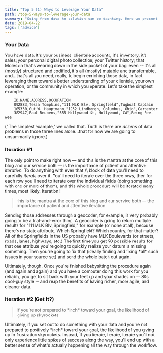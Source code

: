 ```yaml
---
title: "Top 5 (1) Ways to Leverage Your Data"
path: /top-5-ways-to-leverage-your-data
summary: "Going from data to solution can be daunting. Here we present our cardinal advice for starting out alone."
date: 2019-04-22
tags: ['advice']
---
```


### Your Data
You have data. It's your business' clientele accounts, it's inventory, it's sales; your personal digital photo collection; your Twitter history; that Moleskin that's wearing down in the side pocket of your bag, even -- it's all (mostly) structured and codified, it's all (mostly) mutable and transferrable, and...that's all you need, really, to begin enriching those data, in fact leveraging them toward a better understanding of your clientele, your own operation, or the community in which you operate. Let's take the simplest example:

		ID,NAME,ADDRESS,OCCUPATION  
		092883,Tessa Tompkins,"111 MLK Blv, Springfield",Tugboat Captain  
		105330,Gut W. Hauptmann,"1932 Lindbergh, Columbus, Ohio",Carpenter  
		382947,Paul Reubens,"555 Hollywood St, Hollywood, CA",Being Pee-wee

("The simplest example," we called that. Truth is there are *dozens* of data problems in those three lines alone...that for now we are going to unsummarily ignore.)

### Iteration #1
The only point to make right now — and this is the mantra at the core of this blog and our service both — is the importance of patient and attentive *iteration.* To do anything with even that /\ block of data you'll need to carefully *iterate* over it. You'll need to iterate over the three rows, then for each row you'll need to iterate over the individual fields (doing something with one or more of them), and this whole procedure will be iterated many times, most likely. Iteration!
<aside class="pquote-r">
    <blockquote>
        <p>this is the mantra at the core of this blog and our service both — the importance of patient and attentive iteration</p>
    </blockquote>
</aside>
Sending those addresses through a geocoder, for example, is very probably going to be a trial-and-error thing. A geocoder is going to return multiple results for "111 MLK Blv, Springfield," for example (or none at all), because there's no state attribute. Which Springfield? Which country, for that matter? All of the Springfields in the US probably have MLK Boulevards (or streets, roads, lanes, highways, etc.) The first time you get 50 possible results for that one attribute you're going to quickly realize your datum is missing something. Then you're going to fix that (ideally finding and fixing *all* such issues in your source set) and send the whole batch out again.

Ultimately, though. Once you're finished babysitting the procedure again (and again and again) and you have a computer doing this work for you reliably, you get to sit back with your feet up and your shades on -- 80s cool-guy style -- and reap the benefits of having richer, more agile, and cleaner data.


### Iteration #2 (Get It?)

<aside class="pquote-l">
    <blockquote>
        <p>if you're not prepared to *inch* toward your goal, the likelihood of giving up skyrockets</p>
    </blockquote>
</aside>
Ultimately, if you set out to do something with your data and you're not prepared to positively *inch* toward your goal, the likelihood of you giving up in frustration skyrockets. Instead, if you iterate, iterate, iterate you'll not only experience little spikes of success along the way, you'll end up with a better sense of what's actually happening all the way through the workflow.
